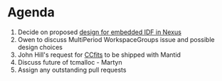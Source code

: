Agenda
======
1. Decide on proposed [design for embedded IDF in Nexus](https://github.com/mantidproject/documents/blob/master/Design/EmbeddedInstrumentInfoNexus.md)
2. Owen to discuss MultiPeriod WorkspaceGroups issue and possible design choices
3. John Hill's request for [CCfits](http://heasarc.gsfc.nasa.gov/fitsio/CCfits/) to be shipped with Mantid
4. Discuss future of tcmalloc - Martyn
5. Assign any outstanding pull requests
